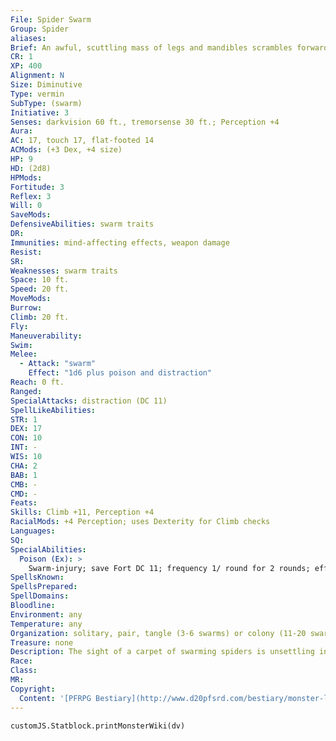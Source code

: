 ```yaml
---
File: Spider Swarm
Group: Spider
aliases: 
Brief: An awful, scuttling mass of legs and mandibles scrambles forward out of the darkness.
CR: 1
XP: 400
Alignment: N
Size: Diminutive
Type: vermin
SubType: (swarm)
Initiative: 3
Senses: darkvision 60 ft., tremorsense 30 ft.; Perception +4
Aura: 
AC: 17, touch 17, flat-footed 14
ACMods: (+3 Dex, +4 size)
HP: 9
HD: (2d8)
HPMods: 
Fortitude: 3
Reflex: 3
Will: 0
SaveMods: 
DefensiveAbilities: swarm traits
DR: 
Immunities: mind-affecting effects, weapon damage
Resist: 
SR: 
Weaknesses: swarm traits
Space: 10 ft.
Speed: 20 ft.
MoveMods: 
Burrow: 
Climb: 20 ft.
Fly: 
Maneuverability: 
Swim: 
Melee: 
  - Attack: "swarm"
    Effect: "1d6 plus poison and distraction"
Reach: 0 ft.
Ranged: 
SpecialAttacks: distraction (DC 11)
SpellLikeAbilities: 
STR: 1
DEX: 17
CON: 10
INT: -
WIS: 10
CHA: 2
BAB: 1
CMB: -
CMD: -
Feats: 
Skills: Climb +11, Perception +4
RacialMods: +4 Perception; uses Dexterity for Climb checks
Languages: 
SQ: 
SpecialAbilities:
  Poison (Ex): >
    Swarm-injury; save Fort DC 11; frequency 1/ round for 2 rounds; effect 1d2 Str; cure 1 save. The save DC is Constitution-based.
SpellsKnown: 
SpellsPrepared: 
SpellDomains: 
Bloodline: 
Environment: any
Temperature: any
Organization: solitary, pair, tangle (3-6 swarms) or colony (11-20 swarms)
Treasure: none
Description: The sight of a carpet of swarming spiders is unsettling indeed-particularly when the swarm is made up of spiders each the size of a gold coin and possessing bladelike mandibles capable of lacerating flesh with sickening ease. A swarm of spiders is a colonial mass of arachnids that relies on overwhelming much larger prey with sheer numbers rather than catching smaller snacks. While spider swarms spin webs, these webs are incapable of catching larger prey and typically serve the swarm as a lair rather than a method of capturing dinner.
Race: 
Class: 
MR: 
Copyright:
  Content: '[PFRPG Bestiary](http://www.d20pfsrd.com/bestiary/monster-listings/vermin/spider/spider-swarm)'
---
```

```dataviewjs
customJS.Statblock.printMonsterWiki(dv)
```
